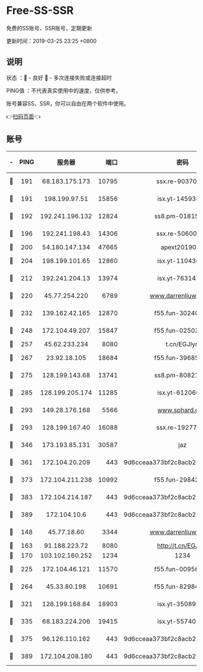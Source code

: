 # Free-SS-SSR

免费的SS账号、SSR账号，定期更新

更新时间：2019-03-25 23:25 +0800

## 说明

状态     ：🙂 - 良好 🙁 - 多次连接失败或连接超时

PING值   ：不代表真实使用中的速度，仅供参考。

账号兼容SS、SSR，你可以自由在两个软件中使用。

👉[扫码页面](https://liesauer.github.io/Free-SS-SSR/)👈

## 账号

|-|PING|服务器|端口|密码|加密方式|区域|
|:----:|:----:|:-----:|-----:|:----:|:----:|:----:|
|🙂|191|68.183.175.173|10795|ssx.re-90370518|aes-256-cfb|US|
|🙂|191|198.199.97.51|15856|isx.yt-14593814|aes-256-cfb|US|
|🙂|192|192.241.196.132|12824|ss8.pm-01815174|aes-256-cfb|US|
|🙂|196|192.241.198.43|14306|ssx.re-50600808|aes-256-cfb|US|
|🙂|200|54.180.147.134|47665|apext2019001|chacha20|KR|
|🙂|204|198.199.101.65|12860|isx.yt-11043680|aes-256-cfb|US|
|🙂|212|192.241.204.13|13974|isx.yt-76314736|aes-256-cfb|US|
|🙂|220|45.77.254.220|6789|www.darrenliuwei.com|aes-256-cfb|SG|
|🙂|232|139.162.42.165|12870|f55.fun-30240273|aes-256-cfb|SG|
|🙂|248|172.104.49.207|15847|f55.fun-02503787|aes-256-cfb|SG|
|🙂|257|45.62.233.234|8080|t.cn/EGJIyrl|rc4-md5|CA|
|🙂|267|23.92.18.105|18684|f55.fun-39685048|aes-256-cfb|US|
|🙂|275|128.199.143.68|13741|ss8.pm-80821206|aes-256-cfb|SG|
|🙂|285|128.199.205.174|11285|isx.yt-61206082|aes-256-cfb|SG|
|🙂|293|149.28.176.168|5566|www.sphard.com|aes-256-cfb|AU|
|🙂|293|128.199.167.40|16088|ssx.re-19277467|aes-256-cfb|SG|
|🙂|346|173.193.85.131|30587|jaz|aes-256-cfb|US|
|🙂|361|172.104.20.209|443|9d6cceaa373bf2c8acb22e60b6a58be6|aes-256-cfb|US|
|🙂|373|172.104.211.238|10992|f55.fun-29842586|aes-256-cfb|US|
|🙂|383|172.104.214.187|443|9d6cceaa373bf2c8acb22e60b6a58be6|aes-256-cfb|US|
|🙂|389|172.104.10.6|443|9d6cceaa373bf2c8acb22e60b6a58be6|aes-256-cfb|US|
|🙂|148|45.77.18.60|3344|www.darrenliuwei.com|aes-256-cfb|JP|
|🙂|163|91.188.223.72|8080|http://t.cn/EGJIyrl|rc4-md5|RU|
|🙂|170|103.102.160.252|1234|1234|rc4-md5|JP|
|🙂|225|172.104.46.121|11570|f55.fun-00956881|aes-256-cfb|SG|
|🙂|264|45.33.80.198|10691|f55.fun-82984972|aes-256-cfb|US|
|🙂|321|128.199.168.84|18903|isx.yt-35089368|aes-256-cfb|SG|
|🙂|335|68.183.224.206|19415|isx.yt-55740244|aes-256-cfb|SG|
|🙂|375|96.126.110.162|443|9d6cceaa373bf2c8acb22e60b6a58be6|aes-256-cfb|US|
|🙂|389|172.104.208.180|443|9d6cceaa373bf2c8acb22e60b6a58be6|aes-256-cfb|US|
